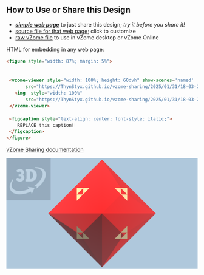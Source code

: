 
## How to Use or Share this Design

 - [***simple web page***](<https://ThynStyx.github.io/vzome-sharing/2025/01/31/18-03-21-tikko/>) to just share this design; *try it before you share it!*
 - [source file for that web page](<https://github.com/ThynStyx/vzome-sharing/edit/main/2025/01/31/18-03-21-tikko/index.md>); click to customize
 - [raw vZome file](<https://raw.githubusercontent.com/ThynStyx/vzome-sharing/main/2025/01/31/18-03-21-tikko/tikko.vZome>) to use in vZome desktop or vZome Online
 
 HTML for embedding in any web page:
 ```html
<figure style="width: 87%; margin: 5%">
  
  
  <vzome-viewer style="width: 100%; height: 60dvh" show-scenes='named'
        src="https://ThynStyx.github.io/vzome-sharing/2025/01/31/18-03-21-tikko/tikko.vZome" >
    <img  style="width: 100%"
        src="https://ThynStyx.github.io/vzome-sharing/2025/01/31/18-03-21-tikko/tikko.png" >
  </vzome-viewer>

  <figcaption style="text-align: center; font-style: italic;">
     REPLACE this caption!
  </figcaption>
</figure>

 ```

[vZome Sharing documentation](https://vzome.github.io/vzome/sharing.html#how-it-works)

![Image](<tikko.png>)

